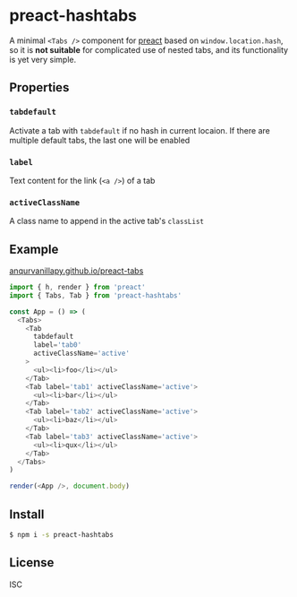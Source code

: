 # preact-hashtabs

A minimal `<Tabs />` component for
[preact](https://github.com/developit/preact) based on
`window.location.hash`, so it is **not suitable** for complicated use of nested
tabs, and its functionality is yet very simple.

## Properties

### `tabdefault`

Activate a tab with `tabdefault` if no hash in current locaion.  If there are
multiple default tabs, the last one will be enabled

### `label`

Text content for the link (`<a />`) of a tab

### `activeClassName`

A class name to append in the active tab's `classList`

## Example

[anqurvanillapy.github.io/preact-tabs](https://anqurvanillapy.github.io/preact-tabs)

```js
import { h, render } from 'preact'
import { Tabs, Tab } from 'preact-hashtabs'

const App = () => (
  <Tabs>
    <Tab
      tabdefault
      label='tab0'
      activeClassName='active'
    >
      <ul><li>foo</li></ul>
    </Tab>
    <Tab label='tab1' activeClassName='active'>
      <ul><li>bar</li></ul>
    </Tab>
    <Tab label='tab2' activeClassName='active'>
      <ul><li>baz</li></ul>
    </Tab>
    <Tab label='tab3' activeClassName='active'>
      <ul><li>qux</li></ul>
    </Tab>
  </Tabs>
)

render(<App />, document.body)
```

## Install

```bash
$ npm i -s preact-hashtabs
```

## License

ISC
